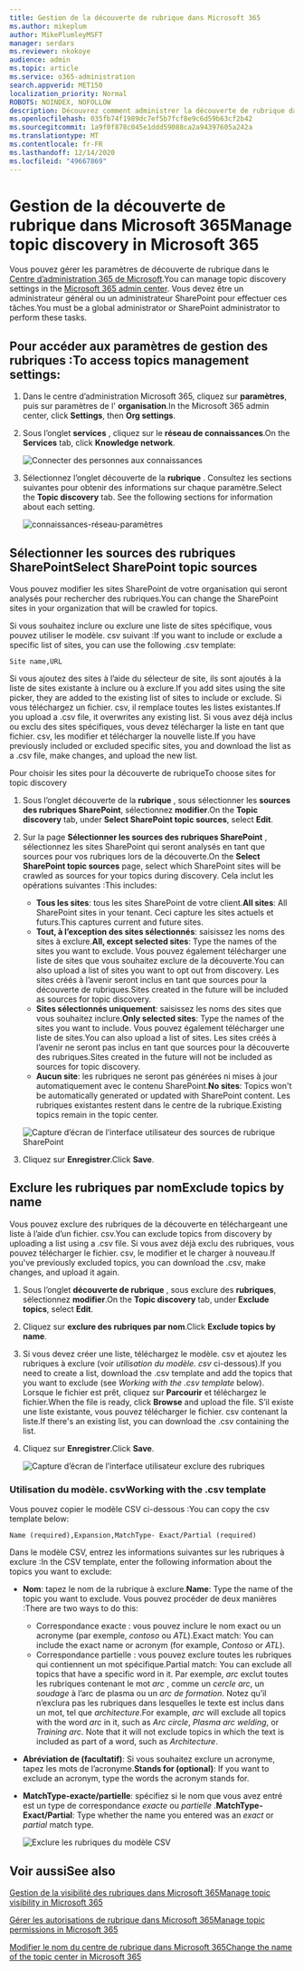 ```yaml
---
title: Gestion de la découverte de rubrique dans Microsoft 365
ms.author: mikeplum
author: MikePlumleyMSFT
manager: serdars
ms.reviewer: nkokoye
audience: admin
ms.topic: article
ms.service: o365-administration
search.appverid: MET150
localization_priority: Normal
ROBOTS: NOINDEX, NOFOLLOW
description: Découvrez comment administrer la découverte de rubrique dans Microsoft 365.
ms.openlocfilehash: 035fb74f1989dc7ef5b7fcf8e9c6d59b63cf2b42
ms.sourcegitcommit: 1a9f0f878c045e1ddd59088ca2a94397605a242a
ms.translationtype: MT
ms.contentlocale: fr-FR
ms.lasthandoff: 12/14/2020
ms.locfileid: "49667869"
---
```

# <a name="manage-topic-discovery-in-microsoft-365"></a><span data-ttu-id="1021f-103">Gestion de la découverte de rubrique dans Microsoft 365</span><span class="sxs-lookup"><span data-stu-id="1021f-103">Manage topic discovery in Microsoft 365</span></span>

<span data-ttu-id="1021f-104">Vous pouvez gérer les paramètres de découverte de rubrique dans le [Centre d’administration 365 de Microsoft](https://admin.microsoft.com).</span><span class="sxs-lookup"><span data-stu-id="1021f-104">You can manage topic discovery settings in the [Microsoft 365 admin center](https://admin.microsoft.com).</span></span> <span data-ttu-id="1021f-105">Vous devez être un administrateur général ou un administrateur SharePoint pour effectuer ces tâches.</span><span class="sxs-lookup"><span data-stu-id="1021f-105">You must be a global administrator or SharePoint administrator to perform these tasks.</span></span>

## <a name="to-access-topics-management-settings"></a><span data-ttu-id="1021f-106">Pour accéder aux paramètres de gestion des rubriques :</span><span class="sxs-lookup"><span data-stu-id="1021f-106">To access topics management settings:</span></span>

1. <span data-ttu-id="1021f-107">Dans le centre d’administration Microsoft 365, cliquez sur **paramètres**, puis sur paramètres de l' **organisation**.</span><span class="sxs-lookup"><span data-stu-id="1021f-107">In the Microsoft 365 admin center, click **Settings**, then **Org settings**.</span></span>
2. <span data-ttu-id="1021f-108">Sous l’onglet **services** , cliquez sur le **réseau de connaissances**.</span><span class="sxs-lookup"><span data-stu-id="1021f-108">On the **Services** tab, click **Knowledge network**.</span></span>

    ![Connecter des personnes aux connaissances](../media/admin-org-knowledge-options-completed.png) 

3. <span data-ttu-id="1021f-110">Sélectionnez l’onglet découverte de la **rubrique** . Consultez les sections suivantes pour obtenir des informations sur chaque paramètre.</span><span class="sxs-lookup"><span data-stu-id="1021f-110">Select the **Topic discovery** tab. See the following sections for information about each setting.</span></span>

    ![connaissances-réseau-paramètres](../media/knowledge-network-settings-topic-discovery.png) 

## <a name="select-sharepoint-topic-sources"></a><span data-ttu-id="1021f-112">Sélectionner les sources des rubriques SharePoint</span><span class="sxs-lookup"><span data-stu-id="1021f-112">Select SharePoint topic sources</span></span>

<span data-ttu-id="1021f-113">Vous pouvez modifier les sites SharePoint de votre organisation qui seront analysés pour rechercher des rubriques.</span><span class="sxs-lookup"><span data-stu-id="1021f-113">You can change the SharePoint sites in your organization that will be crawled for topics.</span></span>

<span data-ttu-id="1021f-114">Si vous souhaitez inclure ou exclure une liste de sites spécifique, vous pouvez utiliser le modèle. csv suivant :</span><span class="sxs-lookup"><span data-stu-id="1021f-114">If you want to include or exclude a specific list of sites, you can use the following .csv template:</span></span>

``` csv
Site name,URL
```

<span data-ttu-id="1021f-115">Si vous ajoutez des sites à l’aide du sélecteur de site, ils sont ajoutés à la liste de sites existante à inclure ou à exclure.</span><span class="sxs-lookup"><span data-stu-id="1021f-115">If you add sites using the site picker, they are added to the existing list of sites to include or exclude.</span></span> <span data-ttu-id="1021f-116">Si vous téléchargez un fichier. csv, il remplace toutes les listes existantes.</span><span class="sxs-lookup"><span data-stu-id="1021f-116">If you upload a .csv file, it overwrites any existing list.</span></span> <span data-ttu-id="1021f-117">Si vous avez déjà inclus ou exclu des sites spécifiques, vous devez télécharger la liste en tant que fichier. csv, les modifier et télécharger la nouvelle liste.</span><span class="sxs-lookup"><span data-stu-id="1021f-117">If you have previously included or excluded specific sites, you and download the list as a .csv file, make changes, and upload the new list.</span></span>

<span data-ttu-id="1021f-118">Pour choisir les sites pour la découverte de rubrique</span><span class="sxs-lookup"><span data-stu-id="1021f-118">To choose sites for topic discovery</span></span>

1. <span data-ttu-id="1021f-119">Sous l’onglet découverte de la **rubrique** , sous sélectionner les **sources des rubriques SharePoint**, sélectionnez **modifier**.</span><span class="sxs-lookup"><span data-stu-id="1021f-119">On the **Topic discovery** tab, under **Select SharePoint topic sources**, select **Edit**.</span></span>
2. <span data-ttu-id="1021f-120">Sur la page **Sélectionner les sources des rubriques SharePoint** , sélectionnez les sites SharePoint qui seront analysés en tant que sources pour vos rubriques lors de la découverte.</span><span class="sxs-lookup"><span data-stu-id="1021f-120">On the **Select SharePoint topic sources** page, select which SharePoint sites will be crawled as sources for your topics during discovery.</span></span> <span data-ttu-id="1021f-121">Cela inclut les opérations suivantes :</span><span class="sxs-lookup"><span data-stu-id="1021f-121">This includes:</span></span>
    - <span data-ttu-id="1021f-122">**Tous les sites**: tous les sites SharePoint de votre client.</span><span class="sxs-lookup"><span data-stu-id="1021f-122">**All sites**: All SharePoint sites in your tenant.</span></span> <span data-ttu-id="1021f-123">Ceci capture les sites actuels et futurs.</span><span class="sxs-lookup"><span data-stu-id="1021f-123">This captures current and future sites.</span></span>
    - <span data-ttu-id="1021f-124">**Tout, à l’exception des sites sélectionnés**: saisissez les noms des sites à exclure.</span><span class="sxs-lookup"><span data-stu-id="1021f-124">**All, except selected sites**: Type the names of the sites you want to exclude.</span></span>  <span data-ttu-id="1021f-125">Vous pouvez également télécharger une liste de sites que vous souhaitez exclure de la découverte.</span><span class="sxs-lookup"><span data-stu-id="1021f-125">You can also upload a list of sites you want to opt out from discovery.</span></span> <span data-ttu-id="1021f-126">Les sites créés à l’avenir seront inclus en tant que sources pour la découverte de rubriques.</span><span class="sxs-lookup"><span data-stu-id="1021f-126">Sites created in the future will be included as sources for topic discovery.</span></span> 
    - <span data-ttu-id="1021f-127">**Sites sélectionnés uniquement**: saisissez les noms des sites que vous souhaitez inclure.</span><span class="sxs-lookup"><span data-stu-id="1021f-127">**Only selected sites**: Type the names of the sites you want to include.</span></span> <span data-ttu-id="1021f-128">Vous pouvez également télécharger une liste de sites.</span><span class="sxs-lookup"><span data-stu-id="1021f-128">You can also upload a list of sites.</span></span> <span data-ttu-id="1021f-129">Les sites créés à l’avenir ne seront pas inclus en tant que sources pour la découverte des rubriques.</span><span class="sxs-lookup"><span data-stu-id="1021f-129">Sites created in the future will not be included as sources for topic discovery.</span></span>
    - <span data-ttu-id="1021f-130">**Aucun site**: les rubriques ne seront pas générées ni mises à jour automatiquement avec le contenu SharePoint.</span><span class="sxs-lookup"><span data-stu-id="1021f-130">**No sites**: Topics won't be automatically generated or updated with SharePoint content.</span></span> <span data-ttu-id="1021f-131">Les rubriques existantes restent dans le centre de la rubrique.</span><span class="sxs-lookup"><span data-stu-id="1021f-131">Existing topics remain in the topic center.</span></span>

    ![Capture d’écran de l’interface utilisateur des sources de rubrique SharePoint](../media/k-manage-select-topic-source.png)
   
3. <span data-ttu-id="1021f-133">Cliquez sur **Enregistrer**.</span><span class="sxs-lookup"><span data-stu-id="1021f-133">Click **Save**.</span></span>

## <a name="exclude-topics-by-name"></a><span data-ttu-id="1021f-134">Exclure les rubriques par nom</span><span class="sxs-lookup"><span data-stu-id="1021f-134">Exclude topics by name</span></span>

<span data-ttu-id="1021f-135">Vous pouvez exclure des rubriques de la découverte en téléchargeant une liste à l’aide d’un fichier. csv.</span><span class="sxs-lookup"><span data-stu-id="1021f-135">You can exclude topics from discovery by uploading a list using a .csv file.</span></span> <span data-ttu-id="1021f-136">Si vous avez déjà exclu des rubriques, vous pouvez télécharger le fichier. csv, le modifier et le charger à nouveau.</span><span class="sxs-lookup"><span data-stu-id="1021f-136">If you've previously excluded topics, you can download the .csv, make changes, and upload it again.</span></span>

1. <span data-ttu-id="1021f-137">Sous l’onglet **découverte de rubrique** , sous exclure des **rubriques**, sélectionnez **modifier**.</span><span class="sxs-lookup"><span data-stu-id="1021f-137">On the **Topic discovery** tab, under **Exclude topics**, select **Edit**.</span></span>
2. <span data-ttu-id="1021f-138">Cliquez sur **exclure des rubriques par nom**.</span><span class="sxs-lookup"><span data-stu-id="1021f-138">Click **Exclude topics by name**.</span></span>
3. <span data-ttu-id="1021f-139">Si vous devez créer une liste, téléchargez le modèle. csv et ajoutez les rubriques à exclure (voir *utilisation du modèle. csv* ci-dessous).</span><span class="sxs-lookup"><span data-stu-id="1021f-139">If you need to create a list, download the .csv template and add the topics that you want to exclude (see *Working with the .csv template* below).</span></span> <span data-ttu-id="1021f-140">Lorsque le fichier est prêt, cliquez sur **Parcourir** et téléchargez le fichier.</span><span class="sxs-lookup"><span data-stu-id="1021f-140">When the file is ready, click **Browse** and upload the file.</span></span> <span data-ttu-id="1021f-141">S’il existe une liste existante, vous pouvez télécharger le fichier. csv contenant la liste.</span><span class="sxs-lookup"><span data-stu-id="1021f-141">If there's an existing list, you can download the .csv containing the list.</span></span>
4. <span data-ttu-id="1021f-142">Cliquez sur **Enregistrer**.</span><span class="sxs-lookup"><span data-stu-id="1021f-142">Click **Save**.</span></span>

    ![Capture d’écran de l’interface utilisateur exclure des rubriques](../media/km-manage-exclude-topics.png)

### <a name="working-with-the-csv-template"></a><span data-ttu-id="1021f-144">Utilisation du modèle. csv</span><span class="sxs-lookup"><span data-stu-id="1021f-144">Working with the .csv template</span></span>

<span data-ttu-id="1021f-145">Vous pouvez copier le modèle CSV ci-dessous :</span><span class="sxs-lookup"><span data-stu-id="1021f-145">You can copy the csv template below:</span></span>

``` csv
Name (required),Expansion,MatchType- Exact/Partial (required)
```

<span data-ttu-id="1021f-146">Dans le modèle CSV, entrez les informations suivantes sur les rubriques à exclure :</span><span class="sxs-lookup"><span data-stu-id="1021f-146">In the CSV template, enter the following information about the topics you want to exclude:</span></span>

- <span data-ttu-id="1021f-147">**Nom**: tapez le nom de la rubrique à exclure.</span><span class="sxs-lookup"><span data-stu-id="1021f-147">**Name**: Type the name of the topic you want to exclude.</span></span> <span data-ttu-id="1021f-148">Vous pouvez procéder de deux manières :</span><span class="sxs-lookup"><span data-stu-id="1021f-148">There are two ways to do this:</span></span>
    - <span data-ttu-id="1021f-149">Correspondance exacte : vous pouvez inclure le nom exact ou un acronyme (par exemple, *contoso* ou *ATL*).</span><span class="sxs-lookup"><span data-stu-id="1021f-149">Exact match: You can include the exact name or acronym (for example, *Contoso* or *ATL*).</span></span>
    - <span data-ttu-id="1021f-150">Correspondance partielle : vous pouvez exclure toutes les rubriques qui contiennent un mot spécifique.</span><span class="sxs-lookup"><span data-stu-id="1021f-150">Partial match: You can exclude all topics that have a specific word in it.</span></span>  <span data-ttu-id="1021f-151">Par exemple, *arc* exclut toutes les rubriques contenant le mot *arc* , comme un *cercle arc*, un *soudage* à l’arc de plasma ou un *arc de formation*. Notez qu’il n’exclura pas les rubriques dans lesquelles le texte est inclus dans un mot, tel que *architecture*.</span><span class="sxs-lookup"><span data-stu-id="1021f-151">For example, *arc* will exclude all topics with the word *arc* in it, such as *Arc circle*, *Plasma arc welding*, or *Training arc*. Note that it will not exclude topics in which the text is included as part of a word, such as *Architecture*.</span></span>
- <span data-ttu-id="1021f-152">**Abréviation de (facultatif)**: Si vous souhaitez exclure un acronyme, tapez les mots de l’acronyme.</span><span class="sxs-lookup"><span data-stu-id="1021f-152">**Stands for (optional)**: If you want to exclude an acronym, type the words the acronym stands for.</span></span>
- <span data-ttu-id="1021f-153">**MatchType-exacte/partielle**: spécifiez si le nom que vous avez entré est un type de correspondance *exacte* ou *partielle* .</span><span class="sxs-lookup"><span data-stu-id="1021f-153">**MatchType-Exact/Partial**: Type whether the name you entered was an *exact* or *partial* match type.</span></span>

    ![Exclure les rubriques du modèle CSV](../media/exclude-topics-csv.png) 

## <a name="see-also"></a><span data-ttu-id="1021f-155">Voir aussi</span><span class="sxs-lookup"><span data-stu-id="1021f-155">See also</span></span>

[<span data-ttu-id="1021f-156">Gestion de la visibilité des rubriques dans Microsoft 365</span><span class="sxs-lookup"><span data-stu-id="1021f-156">Manage topic visibility in Microsoft 365</span></span>](topic-experiences-knowledge-rules.md)

[<span data-ttu-id="1021f-157">Gérer les autorisations de rubrique dans Microsoft 365</span><span class="sxs-lookup"><span data-stu-id="1021f-157">Manage topic permissions in Microsoft 365</span></span>](topic-experiences-user-permissions.md)

[<span data-ttu-id="1021f-158">Modifier le nom du centre de rubrique dans Microsoft 365</span><span class="sxs-lookup"><span data-stu-id="1021f-158">Change the name of the topic center in Microsoft 365</span></span>](topic-experiences-administration.md)

